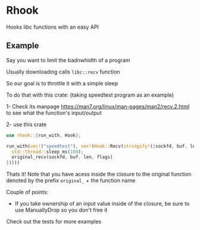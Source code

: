 # Rhook

Hooks libc functions with an easy API

## Example

Say you want to limit the badnwhidth of a program

Usually downloading calls `libc::recv` function

So our goal is to throttle it with a simple sleep

To do that with this crate: (taking speedtest program as an example)

1- Check its manpage https://man7.org/linux/man-pages/man2/recv.2.html to see what the
function's input/output

2- use this crate
```rust
use rhook::{run_with, Hook};

run_with(vec!("speedtest"), vec!(Hook::Recv(stringify!(|sockfd, buf, len, flags|{
  std::thread::sleep_ms(100);
  original_recv(sockfd, buf, len, flags)
}))))
```

Thats it!
Note that you have acess inside the closure to the original function denoted by the prefix
`original_` + the function name


Couple of points:
- If you take ownership of an input value inside of the closure, be sure to use ManuallyDrop so
you don't free it

Check out the tests for more examples
